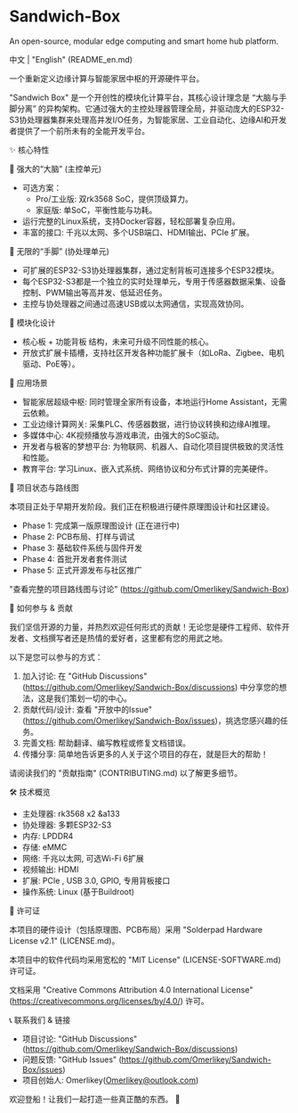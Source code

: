 # Sandwich-Box
An open-source, modular edge computing and smart home hub platform. 

中文 | "English" (README_en.md)

一个重新定义边缘计算与智能家居中枢的开源硬件平台。

"Sandwich Box" 是一个开创性的模块化计算平台，其核心设计理念是 “大脑与手脚分离” 的异构架构。它通过强大的主控处理器管理全局，并驱动庞大的ESP32-S3协处理器集群来处理高并发I/O任务，为智能家居、工业自动化、边缘AI和开发者提供了一个前所未有的全能开发平台。

✨ 核心特性

🧠 强大的“大脑” (主控单元)

* 可选方案：
   * Pro/工业版: 双rk3568 SoC，提供顶级算力。
   * 家庭版: 单SoC，平衡性能与功耗。
* 运行完整的Linux系统，支持Docker容器，轻松部署复杂应用。
* 丰富的接口: 千兆以太网、多个USB端口、HDMI输出、PCIe 扩展。

🦾 无限的“手脚” (协处理单元)

* 可扩展的ESP32-S3协处理器集群，通过定制背板可连接多个ESP32模块。
* 每个ESP32-S3都是一个独立的实时处理单元，专用于传感器数据采集、设备控制、PWM输出等高并发、低延迟任务。
* 主控与协处理器之间通过高速USB或以太网通信，实现高效协同。

🧩 模块化设计

* 核心板 + 功能背板 结构，未来可升级不同性能的核心。
* 开放式扩展卡插槽，支持社区开发各种功能扩展卡（如LoRa、Zigbee、电机驱动、PoE等）。

🚀 应用场景

* 智能家居超级中枢: 同时管理全家所有设备，本地运行Home Assistant，无需云依赖。
* 工业边缘计算网关: 采集PLC、传感器数据，进行协议转换和边缘AI推理。
* 多媒体中心: 4K视频播放与游戏串流，由强大的SoC驱动。
* 开发者与极客的梦想平台: 为物联网、机器人、自动化项目提供极致的灵活性和性能。
* 教育平台: 学习Linux、嵌入式系统、网络协议和分布式计算的完美硬件。

📖 项目状态与路线图

本项目正处于早期开发阶段。我们正在积极进行硬件原理图设计和社区建设。

* Phase 1: 完成第一版原理图设计 (正在进行中)
* Phase 2: PCB布局、打样与调试
* Phase 3: 基础软件系统与固件开发
* Phase 4: 首批开发者套件测试
* Phase 5: 正式开源发布与社区推广

"查看完整的项目路线图与讨论" (https://github.com/Omerlikey/Sandwich-Box)

🤝 如何参与 & 贡献

我们坚信开源的力量，并热烈欢迎任何形式的贡献！无论您是硬件工程师、软件开发者、文档撰写者还是热情的爱好者，这里都有您的用武之地。

以下是您可以参与的方式：

1. 加入讨论: 在 "GitHub Discussions" (https://github.com/Omerlikey/Sandwich-Box/discussions) 中分享您的想法，这是我们策划一切的中心。
2. 贡献代码/设计: 查看 "开放中的Issue" (https://github.com/Omerlikey/Sandwich-Box/issues)，挑选您感兴趣的任务。
3. 完善文档: 帮助翻译、编写教程或修复文档错误。
4. 传播分享: 简单地告诉更多的人关于这个项目的存在，就是巨大的帮助！

请阅读我们的 "贡献指南" (CONTRIBUTING.md) 以了解更多细节。

🛠️ 技术概览

* 主处理器:  rk3568 x2 &a133
* 协处理器: 多颗ESP32-S3
* 内存: LPDDR4
* 存储: eMMC 
* 网络: 千兆以太网, 可选Wi-Fi 6扩展
* 视频输出: HDMI
* 扩展: PCIe , USB 3.0, GPIO, 专用背板接口
* 操作系统: Linux (基于Buildroot)

📜 许可证

本项目的硬件设计（包括原理图、PCB布局）采用 "Solderpad Hardware License v2.1" (LICENSE.md)。

本项目中的软件代码均采用宽松的 "MIT License" (LICENSE-SOFTWARE.md) 许可证。

文档采用 "Creative Commons Attribution 4.0 International License" (https://creativecommons.org/licenses/by/4.0/) 许可。

📞 联系我们 & 链接

* 项目讨论: "GitHub Discussions" (https://github.com/Omerlikey/Sandwich-Box/discussions)
* 问题反馈: "GitHub Issues" (https://github.com/Omerlikey/Sandwich-Box/issues)
* 项目创始人: Omerlikey(Omerlikey@outlook.com)

欢迎登船！让我们一起打造一些真正酷的东西。 🚀
